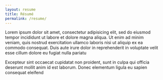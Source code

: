 ```yaml
---
layout: resume
title: Résumé
permalink: /resume/
---
```



Lorem ipsum dolor sit amet, consectetur adipisicing elit, sed do eiusmod tempor incididunt ut labore et dolore magna aliqua. Ut enim ad minim veniam, quis nostrud exercitation ullamco laboris nisi ut aliquip ex ea commodo consequat. Duis aute irure dolor in reprehenderit in voluptate velit esse cillum dolore eu fugiat nulla pariatu

Excepteur sint occaecat cupidatat non proident, sunt in culpa qui officia deserunt mollit anim id est laborum. Donec elementum ligula eu sapien consequat eleifend


